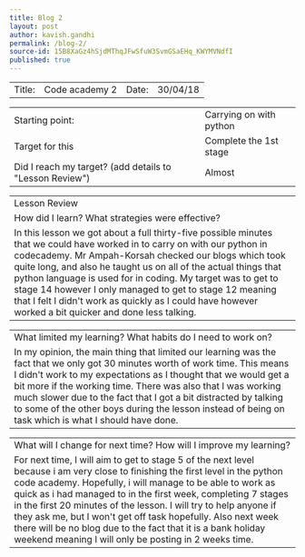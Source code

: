 ```yaml
---
title: Blog 2
layout: post
author: kavish.gandhi
permalink: /blog-2/
source-id: 15B8XaGz4hSjdMThqJFwSfuW3SvmGSaEHq_KWYMVNdfI
published: true
---
```

<table>
  <tr>
    <td>Title: </td>
    <td>Code academy 2</td>
    <td>Date: </td>
    <td>30/04/18</td>
  </tr>
</table>


<table>
  <tr>
    <td>Starting point:</td>
    <td>Carrying on with python </td>
  </tr>
  <tr>
    <td>Target for this </td>
    <td>Complete the 1st stage</td>
  </tr>
  <tr>
    <td>Did I reach my target? 
(add details to "Lesson Review")</td>
    <td>Almost</td>
  </tr>
</table>


<table>
  <tr>
    <td>Lesson Review</td>
  </tr>
  <tr>
    <td>How did I learn? What strategies were effective? </td>
  </tr>
  <tr>
    <td>In this lesson we got about a full thirty-five possible minutes that we could have worked in to carry on with our python in codecademy. Mr Ampah-Korsah checked our blogs which took quite long, and also he taught us on all of the actual things that python language is used for in coding. My target was to get to stage 14 however I only managed to get to stage 12 meaning that I felt I didn't work as quickly as I could have however worked a bit quicker and done less talking.</td>
  </tr>
</table>


<table>
  <tr>
    <td>What limited my learning? What habits do I need to work on?</td>
  </tr>
  <tr>
    <td>In my opinion, the main thing that limited our learning was the fact that we only got 30 minutes worth of work time. This means I didn't work to my expectations as I thought that we would get a bit more if the working time. There was also that I was working much slower due to the fact that I got a bit distracted by talking to some of the other boys during the lesson instead of being on task which is what I should have done.</td>
  </tr>
</table>


<table>
  <tr>
    <td>What will I change for next time? How will I improve my learning?</td>
  </tr>
  <tr>
    <td>For next time, I will aim to get to stage 5 of the next level because i am very close to finishing the first level in the python code academy. Hopefully, i will manage to be able to work as quick as i had managed to in the first week, completing 7 stages in the first 20 minutes of the lesson. I will try to help anyone if they ask me, but I won't get off task hopefully. Also next week there will be no blog due to the fact that it is a bank holiday weekend meaning I will only be posting in 2 weeks time.</td>
  </tr>
</table>



